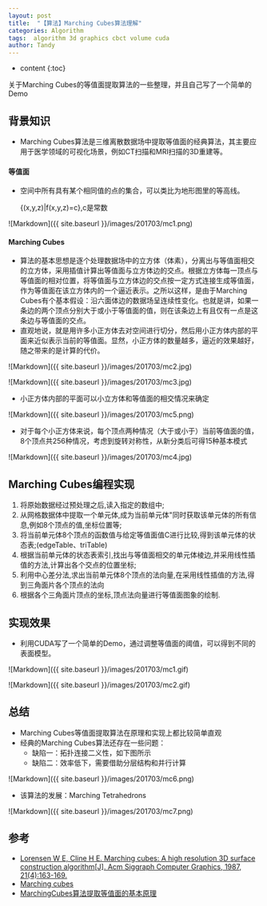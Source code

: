 ```yaml
---
layout: post
title:  "【算法】Marching Cubes算法理解"
categories: Algorithm
tags:  algorithm 3d graphics cbct volume cuda
author: Tandy
---
```


* content
{:toc}

关于Marching Cubes的等值面提取算法的一些整理，并且自己写了一个简单的Demo




## 背景知识
- Marching Cubes算法是三维离散数据场中提取等值面的经典算法，其主要应用于医学领域的可视化场景，例如CT扫描和MRI扫描的3D重建等。


#### 等值面
- 空间中所有具有某个相同值的点的集合，可以类比为地形图里的等高线。
	
	{(x,y,z)\|f(x,y,z)=c},c是常数

![Markdown]({{ site.baseurl }}/images/201703/mc1.png)

#### Marching Cubes
- 算法的基本思想是逐个处理数据场中的立方体（体素），分离出与等值面相交的立方体，采用插值计算出等值面与立方体边的交点。根据立方体每一顶点与等值面的相对位置，将等值面与立方体边的交点按一定方式连接生成等值面，作为等值面在该立方体内的一个逼近表示。之所以这样，是由于Marching Cubes有个基本假设：沿六面体边的数据场呈连续性变化。也就是讲，如果一条边的两个顶点分别大于或小于等值面的值，则在该条边上有且仅有一点是这条边与等值面的交点。
- 直观地说，就是用许多小正方体去对空间进行切分，然后用小正方体内部的平面来近似表示当前的等值面。显然，小正方体的数量越多，逼近的效果越好，随之带来的是计算的代价。

![Markdown]({{ site.baseurl }}/images/201703/mc2.jpg)

![Markdown]({{ site.baseurl }}/images/201703/mc3.jpg)

- 小正方体内部的平面可以小立方体和等值面的相交情况来确定

![Markdown]({{ site.baseurl }}/images/201703/mc5.png)

- 对于每个小正方体来说，每个顶点两种情况（大于或小于）当前等值面的值，8个顶点共256种情况，考虑到旋转对称性，从新分类后可得15种基本模式

![Markdown]({{ site.baseurl }}/images/201703/mc4.jpg)

## Marching Cubes编程实现

1. 将原始数据经过预处理之后,读入指定的数组中;
2. 从网格数据体中提取一个单元体,成为当前单元体"同时获取该单元体的所有信息,例如8个顶点的值,坐标位置等;
3. 将当前单元体8个顶点的函数值与给定等值面值C进行比较,得到该单元体的状态表;(edgeTable、triTable)
4. 根据当前单元体的状态表索引,找出与等值面相交的单元体棱边,并采用线性插值的方法,计算出各个交点的位置坐标;
5. 利用中心差分法,求出当前单元体8个顶点的法向量,在采用线性插值的方法,得到三角面片各个顶点的法向
6. 根据各个三角面片顶点的坐标,顶点法向量进行等值面图象的绘制.


## 实现效果

- 利用CUDA写了一个简单的Demo，通过调整等值面的阈值，可以得到不同的表面模型。

![Markdown]({{ site.baseurl }}/images/201703/mc1.gif)

![Markdown]({{ site.baseurl }}/images/201703/mc2.gif)

## 总结

- Marching Cubes等值面提取算法在原理和实现上都比较简单直观
- 经典的Marching Cubes算法还存在一些问题：
	- 缺陷一：拓扑连接二义性，如下图所示
	- 缺陷二：效率低下，需要借助分层结构和并行计算

![Markdown]({{ site.baseurl }}/images/201703/mc6.png)

- 该算法的发展：Marching Tetrahedrons

![Markdown]({{ site.baseurl }}/images/201703/mc7.png)

## 参考

- [Lorensen W E, Cline H E. Marching cubes: A high resolution 3D surface construction algorithm[J]. Acm Siggraph Computer Graphics, 1987, 21(4):163-169.](http://delivery.acm.org/10.1145/40000/37422/p163-lorensen.pdf?ip=222.205.63.156&id=37422&acc=ACTIVE%20SERVICE&key=BF85BBA5741FDC6E%2E0E9E463C2E5391F8%2E4D4702B0C3E38B35%2E4D4702B0C3E38B35&CFID=959800319&CFTOKEN=23644207&__acm__=1499931476_74b38892dfdf93d0d75e0f44b196e18e)
- [Marching cubes](https://en.wikipedia.org/wiki/Marching_cubes)
- [MarchingCubes算法提取等值面的基本原理](http://malagis.com/marching-cubes-algorithm.html)